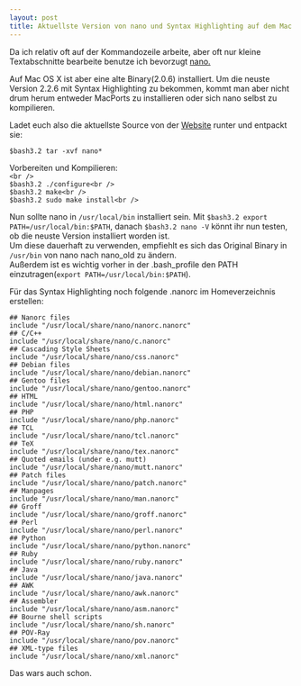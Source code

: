 ```yaml
---
layout: post
title: Aktuellste Version von nano und Syntax Highlighting auf dem Mac
---
```


<p>Da ich relativ oft auf der Kommandozeile arbeite, aber oft nur kleine Textabschnitte bearbeite benutze ich bevorzugt <a href="http://www.nano-editor.org/">nano.</a></p>

<p>Auf Mac OS X ist aber eine alte Binary(2.0.6) installiert. Um die neuste Version 2.2.6 mit Syntax Highlighting zu bekommen, kommt man aber nicht drum herum entweder MacPorts zu installieren oder sich nano selbst zu kompilieren.</p>

<p>Ladet euch also die aktuellste Source von der <a href="http://www.nano-editor.org/download.php">Website</a> runter und entpackt sie:</p>

<p><code>$bash3.2 tar -xvf nano*</code></p>

<p>Vorbereiten und Kompilieren:<br />
<code>&lt;br /&gt;
$bash3.2 ./configure&lt;br /&gt;
$bash3.2 make&lt;br /&gt;
$bash3.2 sudo make install&lt;br /&gt;</code></p>

<p>Nun sollte nano in <code>/usr/local/bin</code> installiert sein. Mit <code>$bash3.2 export PATH=/usr/local/bin:$PATH</code>, danach <code>$bash3.2 nano -V</code> könnt ihr nun testen, ob die neuste Version installiert worden ist. <br>Um diese dauerhaft zu verwenden, empfiehlt es sich das Original Binary in <code>/usr/bin</code> von nano nach nano&#95;old zu ändern.<br> Außerdem ist es wichtig vorher in der .bash&#95;profile den PATH einzutragen(<code>export PATH=/usr/local/bin:$PATH</code>).</p>

<p>Für das Syntax Highlighting noch folgende .nanorc im Homeverzeichnis erstellen:  </p>

<pre><code>## Nanorc files
include "/usr/local/share/nano/nanorc.nanorc"
## C/C++
include "/usr/local/share/nano/c.nanorc"
## Cascading Style Sheets
include "/usr/local/share/nano/css.nanorc"
## Debian files
include "/usr/local/share/nano/debian.nanorc"
## Gentoo files
include "/usr/local/share/nano/gentoo.nanorc"
## HTML
include "/usr/local/share/nano/html.nanorc"
## PHP
include "/usr/local/share/nano/php.nanorc"
## TCL
include "/usr/local/share/nano/tcl.nanorc"
## TeX
include "/usr/local/share/nano/tex.nanorc"
## Quoted emails (under e.g. mutt)
include "/usr/local/share/nano/mutt.nanorc"
## Patch files
include "/usr/local/share/nano/patch.nanorc"
## Manpages
include "/usr/local/share/nano/man.nanorc"
## Groff
include "/usr/local/share/nano/groff.nanorc"
## Perl
include "/usr/local/share/nano/perl.nanorc"
## Python
include "/usr/local/share/nano/python.nanorc"
## Ruby
include "/usr/local/share/nano/ruby.nanorc"
## Java
include "/usr/local/share/nano/java.nanorc"
## AWK
include "/usr/local/share/nano/awk.nanorc"
## Assembler
include "/usr/local/share/nano/asm.nanorc"
## Bourne shell scripts
include "/usr/local/share/nano/sh.nanorc"
## POV-Ray
include "/usr/local/share/nano/pov.nanorc"
## XML-type files
include "/usr/local/share/nano/xml.nanorc"
</code></pre>

<p>Das wars auch schon.</p>
